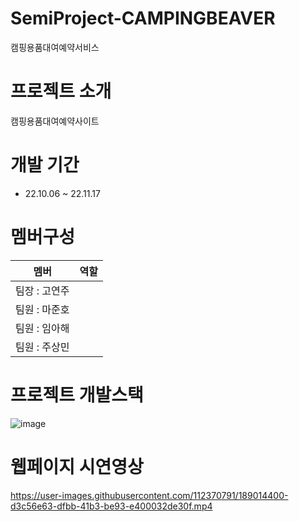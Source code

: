 # SemiProject-CAMPINGBEAVER
캠핑용품대여예약서비스

# 프로젝트 소개
캠핑용품대여예약사이트

# 개발 기간
* 22.10.06 ~ 22.11.17

# 멤버구성
멤버|역할
---|---|
팀장 : 고연주 |
팀원 : 마준호 |
팀원 : 임아해 |
팀원 : 주상민 |

# 프로젝트 개발스택
![image](https://user-images.githubusercontent.com/112370791/189014828-cb8a81ee-d1e3-47d4-aa35-479abdbe8121.png)

# 웹페이지 시연영상
https://user-images.githubusercontent.com/112370791/189014400-d3c56e63-dfbb-41b3-be93-e400032de30f.mp4
